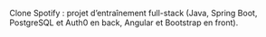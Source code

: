Clone Spotify : projet d’entraînement full-stack (Java, Spring Boot, PostgreSQL et Auth0 en back, Angular et Bootstrap en front).
